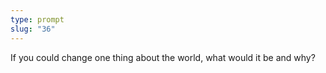 ```yaml
---
type: prompt
slug: "36"
---
```


If you could change one thing about the world, what would it be and why?